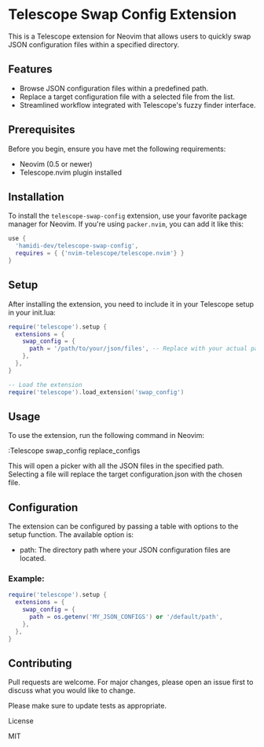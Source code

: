# Telescope Swap Config Extension

This is a Telescope extension for Neovim that allows users to quickly swap JSON configuration files within a specified directory.

## Features

- Browse JSON configuration files within a predefined path.
- Replace a target configuration file with a selected file from the list.
- Streamlined workflow integrated with Telescope's fuzzy finder interface.

## Prerequisites

Before you begin, ensure you have met the following requirements:

- Neovim (0.5 or newer)
- Telescope.nvim plugin installed

## Installation

To install the `telescope-swap-config` extension, use your favorite package manager for Neovim. If you're using `packer.nvim`, you can add it like this:

```lua
use {
  'hamidi-dev/telescope-swap-config',
  requires = { {'nvim-telescope/telescope.nvim'} }
}
```

## Setup

After installing the extension, you need to include it in your Telescope setup in your init.lua:

```lua 
require('telescope').setup {
  extensions = {
    swap_config = {
      path = '/path/to/your/json/files', -- Replace with your actual path
    },
  },
}

-- Load the extension
require('telescope').load_extension('swap_config')
```

## Usage

To use the extension, run the following command in Neovim:

:Telescope swap_config replace_configs

This will open a picker with all the JSON files in the specified path. Selecting a file will replace the target configuration.json with the chosen file.


## Configuration

The extension can be configured by passing a table with options to the setup function. The available option is:

- path: The directory path where your JSON configuration files are located.

### Example:

```lua
require('telescope').setup {
  extensions = {
    swap_config = {
      path = os.getenv('MY_JSON_CONFIGS') or '/default/path',
    },
  },
}
```

## Contributing

Pull requests are welcome. For major changes, please open an issue first to discuss what you would like to change.

Please make sure to update tests as appropriate.

License

MIT

